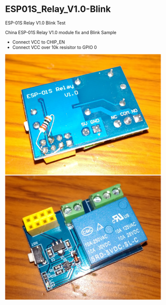 # ESP01S_Relay_V1.0-Blink
ESP-01S Relay V1.0 Blink Test

China ESP-01S Relay V1.0 module fix and Blink Sample

* Connect VCC to CHIP_EN
* Connect VCC over 10k resisitor to GPIO 0

![SCHEME](https://github.com/netkot/ESP01S_Relay_V1.0-Blink/blob/master/IMG_20181104_222051.jpg)
![SCHEME](https://github.com/netkot/ESP01S_Relay_V1.0-Blink/blob/master/IMG_20181104_222112.jpg)
